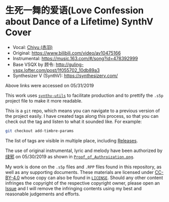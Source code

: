 # 生死一舞的爱语(Love Confession about Dance of a Lifetime) SynthV Cover

* Vocal: [Chiyu (赤羽)](https://synthv.fandom.com/wiki/Chiyu)
* Original: https://www.bilibili.com/video/av10475166
* Instrumental: https://music.163.com/#/song?id=478392999
* Base VSQX by 顾令: http://guling-vsqx.lofter.com/post/1f055702_10db89a3
* Synthesizer V (SynthV): https://synthesizerv.com/

Above links were accessed on 05/31/2019

This work uses [`synthv-utils`](https://github.com/iluminar-yi/synthv-utils) to facilitate production and
to prettify the `.s5p` project file to make it more readable.

This is a `git` repo, which means you can navigate to a previous version of the project easily.
I have created tags along this process, so that you can check out the tag and listen to what it sounded like.
For example:
```bash
git checkout add-timbre-params
```
The list of tags are visible in multiple place, including 
[Releases](https://github.com/iluminar-yi/love-confession-about-dance-of-a-lifetime-synthv-cover/releases).

The use of original instrumental, lyric and melody have been authorized by [绿邪](https://www.weibo.com/aiily) on 05/30/2019
as shown in [`Proof_of_Authroization.png`](/Proof_of_Authroization.png).

My work is done on the `.s5p` files and `.RPP` files found in this repository,
as well as any supporting documents. These materials are licensed under [CC-BY-4.0](https://creativecommons.org/licenses/by-sa/4.0/)
whose copy can also be found in [`LICENSE`](/LICENSE). Should any other content infringes the copyright of the respective copyright owner,
please open an [Issue](https://github.com/iluminar-yi/love-confession-about-dance-of-a-lifetime-synthv-cover/issues) and I will remove the 
infringing contents using my best and reasonable judgements and efforts.
